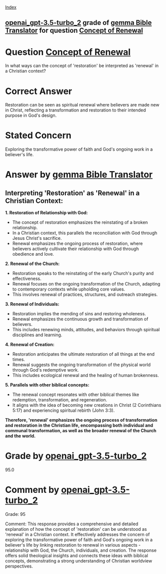 
[Index](../../../../index.md)
## [openai_gpt-3.5-turbo_2](../../../grading_models/openai_gpt-3.5-turbo_2.md) grade of [gemma Bible Translator](../../../answering_models/gemma_Bible_Translator.md) for question [Concept of Renewal](../../../questions/Concept_of_Renewal.md)

# Question [Concept of Renewal](../../../questions/Concept_of_Renewal.md)
In what ways can the concept of 'restoration' be interpreted as 'renewal' in a Christian context?

# Correct Answer
Restoration can be seen as spiritual renewal where believers are made new in Christ, reflecting a transformation and restoration to their intended purpose in God's design.

# Stated Concern
Exploring the transformative power of faith and God's ongoing work in a believer's life.

# Answer by [gemma Bible Translator](../../../answering_models/gemma_Bible_Translator.md)
## Interpreting 'Restoration' as 'Renewal' in a Christian Context:

**1. Restoration of Relationship with God:**

* The concept of restoration emphasizes the reinstating of a broken relationship. 
* In a Christian context, this parallels the reconciliation with God through Jesus Christ's sacrifice. 
* Renewal emphasizes the ongoing process of restoration, where believers actively cultivate their relationship with God through obedience and love.


**2. Renewal of the Church:**

* Restoration speaks to the reinstating of the early Church's purity and effectiveness. 
* Renewal focuses on the ongoing transformation of the Church, adapting to contemporary contexts while upholding core values. 
* This involves renewal of practices, structures, and outreach strategies.


**3. Renewal of Individuals:**

* Restoration implies the mending of sins and restoring wholeness. 
* Renewal emphasizes the continuous growth and transformation of believers. 
* This includes renewing minds, attitudes, and behaviors through spiritual disciplines and learning.


**4. Renewal of Creation:**

* Restoration anticipates the ultimate restoration of all things at the end times. 
* Renewal suggests the ongoing transformation of the physical world through God's redemptive work. 
* This includes ecological renewal and the healing of human brokenness.


**5. Parallels with other biblical concepts:**

* The renewal concept resonates with other biblical themes like redemption, transformation, and regeneration. 
* It aligns with the idea of becoming new creations in Christ (2 Corinthians 5:17) and experiencing spiritual rebirth (John 3:3).


**Therefore, 'renewal' emphasizes the ongoing process of transformation and restoration in the Christian life, encompassing both individual and communal transformation, as well as the broader renewal of the Church and the world.**

# Grade by [openai_gpt-3.5-turbo_2](../../../grading_models/openai_gpt-3.5-turbo_2.md)
95.0

# Comment by [openai_gpt-3.5-turbo_2](../../../grading_models/openai_gpt-3.5-turbo_2.md)
Grade: 95

Comment: This response provides a comprehensive and detailed explanation of how the concept of 'restoration' can be understood as 'renewal' in a Christian context. It effectively addresses the concern of exploring the transformative power of faith and God's ongoing work in a believer's life by linking restoration to renewal in various aspects - relationship with God, the Church, individuals, and creation. The response offers solid theological insights and connects these ideas with biblical concepts, demonstrating a strong understanding of Christian worldview perspectives.
